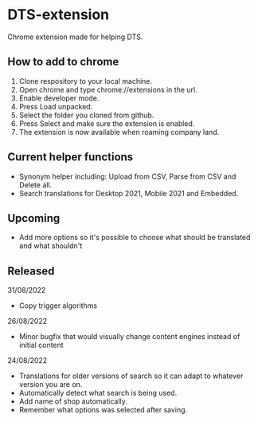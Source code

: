 # DTS-extension
Chrome extension made for helping DTS.

## How to add to chrome

1. Clone respository to your local machine.
2. Open chrome and type chrome://extensions in the url.
3. Enable developer mode.
4. Press Load unpacked.
5. Select the folder you cloned from github.
6. Press Select and make sure the extension is enabled.
7. The extension is now available when roaming company land.

## Current helper functions

- Synonym helper including: Upload from CSV, Parse from CSV and Delete all.
- Search translations for Desktop 2021, Mobile 2021 and Embedded.

## Upcoming

- Add more options so it's possible to choose what should be translated and what shouldn't

## Released

31/08/2022
- Copy trigger algorithms

26/08/2022
- Minor bugfix that would visually change content engines instead of initial content

24/08/2022
- Translations for older versions of search so it can adapt to whatever version you are on.
- Automatically detect what search is being used.
- Add name of shop automatically.
- Remember what options was selected after saving.



